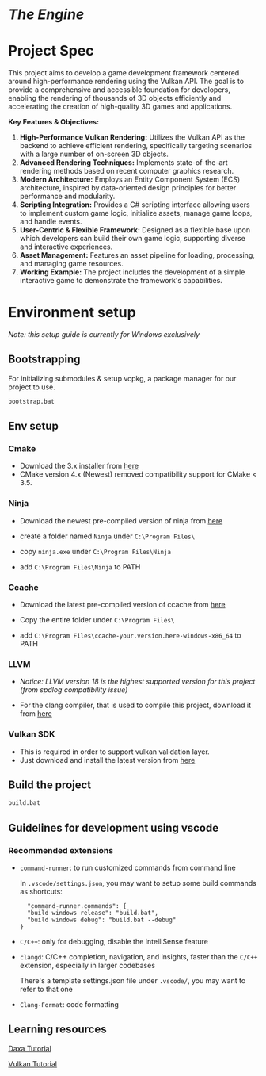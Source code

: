 # _The Engine_

# Project Spec

This project aims to develop a game development framework centered around high-performance rendering using the Vulkan API. The goal is to provide a comprehensive and accessible foundation for developers, enabling the rendering of thousands of 3D objects efficiently and accelerating the creation of high-quality 3D games and applications.

**Key Features & Objectives:**

1.  **High-Performance Vulkan Rendering:** Utilizes the Vulkan API as the backend to achieve efficient rendering, specifically targeting scenarios with a large number of on-screen 3D objects.
2.  **Advanced Rendering Techniques:** Implements state-of-the-art rendering methods based on recent computer graphics research.
3.  **Modern Architecture:** Employs an Entity Component System (ECS) architecture, inspired by data-oriented design principles for better performance and modularity.
4.  **Scripting Integration:** Provides a C# scripting interface allowing users to implement custom game logic, initialize assets, manage game loops, and handle events.
5.  **User-Centric & Flexible Framework:** Designed as a flexible base upon which developers can build their own game logic, supporting diverse and interactive experiences.
6.  **Asset Management:** Features an asset pipeline for loading, processing, and managing game resources.
7.  **Working Example:** The project includes the development of a simple interactive game to demonstrate the framework's capabilities.

# Environment setup

_Note: this setup guide is currently for Windows exclusively_

## Bootstrapping

For initializing submodules & setup vcpkg, a package manager for our project to use.

```bash
bootstrap.bat
```

## Env setup

### Cmake

- Download the 3.x installer from [here](https://cmake.org/download/)
- CMake version 4.x (Newest) removed compatibility support for CMake < 3.5. 

### Ninja

- Download the newest pre-compiled version of ninja from [here](https://github.com/ninja-build/ninja/releases)

- create a folder named `Ninja` under `C:\Program Files\`

- copy `ninja.exe` under `C:\Program Files\Ninja`

- add `C:\Program Files\Ninja` to PATH

### Ccache

- Download the latest pre-compiled version of ccache from [here](https://github.com/ccache/ccache/releases/tag/v4.10.2)

- Copy the entire folder under `C:\Program Files\`

- add `C:\Program Files\ccache-your.version.here-windows-x86_64` to PATH

### LLVM

- _Notice: LLVM version 18 is the highest supported version for this project (from spdlog compatibility issue)_

- For the clang compiler, that is used to compile this project, download it from [here](https://github.com/llvm/llvm-project/releases/tag/llvmorg-18.1.8)

### Vulkan SDK

- This is required in order to support vulkan validation layer.
- Just download and install the latest version from [here](https://vulkan.lunarg.com/)

## Build the project

```bash
build.bat
```

## Guidelines for development using vscode

### Recommended extensions

- `command-runner`: to run customized commands from command line

  In `.vscode/settings.json`, you may want to setup some build commands as shortcuts:

  ```plaintext
    "command-runner.commands": {
    "build windows release": "build.bat",
    "build windows debug": "build.bat --debug"
  }
  ```

- `C/C++`: only for debugging, disable the IntelliSense feature

- `clangd`: C/C++ completion, navigation, and insights, faster than the `C/C++` extension, especially in larger codebases

  There's a template settings.json file under `.vscode/`, you may want to refer to that one

- `Clang-Format`: code formatting

## Learning resources

[Daxa Tutorial](https://tutorial.daxa.dev/)

[Vulkan Tutorial](https://vulkan-tutorial.com/)

